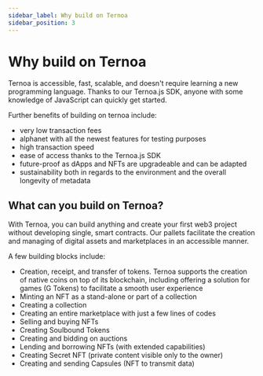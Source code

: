 ```yaml
---
sidebar_label: Why build on Ternoa
sidebar_position: 3
---
```


# Why build on Ternoa

Ternoa is accessible, fast, scalable, and doesn't require learning a new programming language. Thanks to our Ternoa.js SDK, anyone with some knowledge of JavaScript can quickly get started. 

Further benefits of building on ternoa include: 
- very low transaction fees 
- alphanet with all the newest features for testing purposes 
- high transaction speed 
- ease of access thanks to the Ternoa.js SDK 
- future-proof as dApps and NFTs are upgradeable and can be adapted
- sustainability both in regards to the environment and the overall longevity of metadata 


## What can you build on Ternoa?

With Ternoa, you can build anything and create your first web3 project without developing single, smart contracts. Our pallets facilitate the creation and managing of digital assets and marketplaces in an accessible manner. 

A few building blocks include: 
- Creation, receipt, and transfer of tokens. Ternoa supports the creation of native coins on top of its blockchain, including offering a solution for games (G Tokens) to facilitate a smooth user experience
- Minting an NFT as a stand-alone or part of a collection
- Creating a collection
- Creating an entire marketplace with just a few lines of codes
- Selling and buying NFTs 
- Creating Soulbound Tokens 
- Creating and bidding on auctions 
- Lending and borrowing NFTs (with extended capabilities)
- Creating Secret NFT (private content visible only to the owner)
- Creating and sending Capsules (NFT to transmit data)




